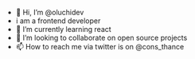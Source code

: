 - 👋 Hi, I’m @oluchidev
- i am a frontend developer
- 🌱 I’m currently learning react
- 💞️ I’m looking to collaborate on open source projects
- 📫 How to reach me via twitter is on @cons_thance

<!---
oluchidev/oluchidev is a ✨ special ✨ repository because its `README.md` (this file) appears on your GitHub profile.
You can click the Preview link to take a look at your changes.
--->
